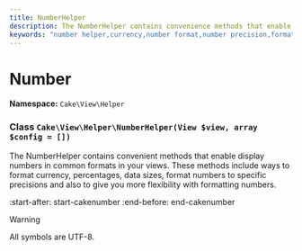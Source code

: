 ```yaml
---
title: NumberHelper
description: The NumberHelper contains convenience methods that enable display numbers in common formats in your views.
keywords: "number helper,currency,number format,number precision,format file size,format numbers"
---
```


# Number

**Namespace:** `Cake\View\Helper`


### Class `Cake\View\Helper\NumberHelper(View $view, array $config = [])`


The NumberHelper contains convenient methods that enable display
numbers in common formats in your views. These methods include ways
to format currency, percentages, data sizes, format numbers to
specific precisions and also to give you more flexibility with
formatting numbers.
<!--@include: ./core-libraries/number.md-->
:start-after: start-cakenumber
:end-before: end-cakenumber

> [!WARNING]
> All symbols are UTF-8.
>